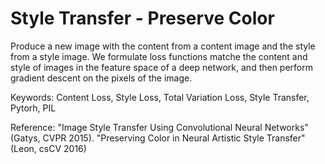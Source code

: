 # Style Transfer - Preserve Color
<p>Produce a new image with the content from a content image and the style from a style image. We formulate loss functions matche the content and style of images in the feature space of a deep network, and then perform gradient descent on the pixels of the image.</p> 
<p>Keywords: Content Loss, Style Loss, Total Variation Loss, Style Transfer, Pytorh, PIL</p>
<p>Reference: "Image Style Transfer Using Convolutional Neural Networks" (Gatys, CVPR 2015). 
              "Preserving Color in Neural Artistic Style Transfer" (Leon, csCV 2016)</p>
